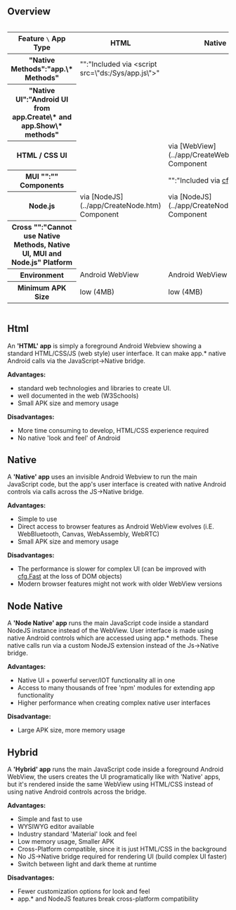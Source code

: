## Overview

<div style='overflow-x: scroll'>
<table>
    <thead>
        <tr>
            <th>Feature <kbd>\</kbd>   App Type</th>
            <th>HTML</th>
            <th>Native</th>
            <th>Node Native</th>
            <th>Hybrid</th>
        </tr>
    </thead>
    <tbody>
        <tr>
            <th>"Native Methods":"app.\* Methods"</th>
            <td><i class='fa fa-check green'></i> "<i class='fa fa-info-circle'></i>":"Included via <xml nobox><​script src=\"ds:/Sys/app.js\"></xml>"</td>
            <td><i class='fa fa-check green'></i></td>
            <td><i class='fa fa-check green'></i></td>
            <td><i class='fa fa-check green'></i> "<i class='fa fa-info-circle'></i>":"Not Cross-Platform"</td>
        </tr>
        <tr>
            <th>"Native UI":"Android UI from app.Create\* and app.Show\* methods"</th>
            <td><i class='fa fa-remove red'></i></td>
            <td><i class='fa fa-check green'></i></td>
            <td><i class='fa fa-check green'></i></td>
            <td><i class='fa fa-remove red'></i></td>
        </tr>
        <tr>
            <th>HTML / CSS UI</th>
            <td><i class='fa fa-check green'></i></td>
            <td class='tint-green'>via [WebView](../app/CreateWebView.htm) Component</td>
            <td class='tint-green'>via [WebView](../app/CreateWebView.htm) Component</td>
            <td><i class='fa fa-check green'></i></td>
        </tr>
        <tr>
            <th class='premHint'>MUI "<i class='fa fa-info-circle'></i>":"<premium>" Components</th>
            <td><i class='fa fa-remove red'></i></td>
            <td><i class='fa fa-check green'></i> "<i class='fa fa-info-circle'></i>":"Included via <a href='04CodingFeatures.htm#MUI' onclick='location.href=this.href'>cfg.MUI</a>"</td>
            <td><i class='fa fa-check green'></i> "<i class='fa fa-info-circle'></i>":"Included via <a href='04CodingFeatures.htm#MUI' onclick='location.href=this.href'>cfg.MUI</a>"</td>
            <td><i class='fa fa-remove red'></i></td>
        </tr>
        <tr>
            <th>Node.js</th>
            <td class='tint-green'>via [NodeJS](../app/CreateNode.htm) Component</td>
            <td class='tint-green'>via [NodeJS](../app/CreateNode.htm) Component</td>
            <td><i class='fa fa-check green'></i></td>
            <td class='tint-green'>via [NodeJS](../app/CreateNode.htm) Component</td>
        </tr>
        <tr>
            <th>Cross "<i class='fa fa-info-circle'></i>":"Cannot use Native Methods, Native UI, MUI and Node.js" Platform</th>
            <td><i class='fa fa-check green'></i></td>
            <td><i class='fa fa-remove red'></i></td>
            <td><i class='fa fa-remove red'></i></td>
            <td><i class='fa fa-check green'></i></td>
        </tr>
        <tr>
            <th>Environment</th>
            <td class='tint-green'>Android WebView</td>
            <td class='tint-green'>Android WebView</td>
            <td class='tint-green'>NodeJS</td>
            <td class='tint-green'>Android WebView</td>
        </tr>
        <tr>
            <th>Minimum APK Size</th>
            <td class='tint-green'>low (4MB)</td>
            <td class='tint-green'>low (4MB)</td>
            <td class='tint-yellow'>high (30MB)</td>
            <td class='tint-green'>moderate (10MB)</td>
        </tr>
    </tbody>
</table>
</div>

## Html

An **'HTML' app** is simply a foreground Android Webview showing a standard HTML/CSS/JS (web style) user interface. It can make app.\* native Android calls via the JavaScript→Native bridge.

__Advantages:__
- standard web technologies and libraries to create UI.
- well documented in the web (W3Schools)
- Small APK size and memory usage

__Disadvantages:__
- More time consuming to develop, HTML/CSS experience required
- No native 'look and feel' of Android


## Native

A **'Native' app** uses an invisible Android Webview to run the main JavaScript code, but the app's user interface is created with native Android controls via calls across the JS→Native bridge.

__Advantages:__
- Simple to use
- Direct access to browser features as Android WebView evolves (i.E. WebBluetooth, Canvas, WebAssembly, WebRTC)
- Small APK size and memory usage

__Disadvantages:__
- The performance is slower for complex UI (can be improved with [cfg.Fast](04CodingFeatures.htm#Fast) at the loss of DOM objects)
- Modern browser features might not work with older WebView versions


## Node Native

A **'Node Native' app** runs the main JavaScript code inside a standard NodeJS instance instead of the WebView. User interface is made using native Android controls which are accessed using app.\* methods. These native calls run via a custom NodeJS extension instead of the Js→Native bridge.

__Advantages:__
- Native UI + powerful server/IOT functionality all in one
- Access to many thousands of free 'npm' modules for extending app functionality
- Higher performance when creating complex native user interfaces

__Disadvantage:__
- Large APK size, more memory usage


## Hybrid

A **'Hybrid' app** runs the main JavaScript code inside a foreground Android WebView,  the users creates the UI programatically like with 'Native' apps, but it's rendered inside the same WebView using HTML/CSS instead of using native Android controls across the bridge.

__Advantages:__
- Simple and fast to use
- WYSIWYG editor available
- Industry standard 'Material' look and feel
- Low memory usage, Smaller APK
- Cross-Platform compatible, since it is just HTML/CSS in the background
- No JS→Native bridge required for rendering UI (build complex UI faster)
- Switch between light and dark theme at runtime

__Disadvantages:__
- Fewer customization options for look and feel
- app.* and NodeJS features break cross-platform compatibility
